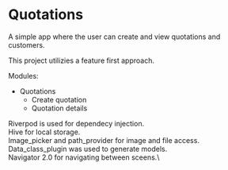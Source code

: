 # Quotations

A simple app where the user can create and view quotations and customers.
 
This project utilizies a feature first approach.

Modules:
- Quotations
  - Create quotation
  - Quotation details

Riverpod is used for dependecy injection.\
Hive for local storage.\
Image_picker and path_provider for image and file access.\
Data_class_plugin was used to generate models.\
Navigator 2.0 for navigating between sceens.\
